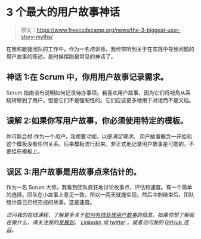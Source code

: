 # 3 个最大的用户故事神话

> 原文：<https://www.freecodecamp.org/news/the-3-biggest-user-story-myths/>

在我和敏捷团队的工作中，作为一名培训师，我经常听到关于在实践中导致问题的用户故事的陈述。是时候摆脱最常见的神话了。

## 神话 1:在 Scrum 中，你用用户故事记录需求。

Scrum 指南没有说明如何记录待办事项。我喜欢用户故事，因为它们将视角从系统转移到了用户。但是它们不是强制性的。它们应该更多地用于对话而不是文档。

## 误解 2:如果你写用户故事，你必须使用特定的模板。

你可能会想:作为一个*用户*，我想要*功能*，以便*满足需求*。
用户故事概念一开始和这个模板没有任何关系。后来模板流行起来。非正式地记录用户故事是可能的。不要挂在模板上。

## 误区 3:用户故事是用故事点来估计的。

作为一名 Scrum 大师，我看到团队疯狂地讨论故事点、评估和速度。有一个简单的选择。团队在小故事上意见一致。所以一两天就能实现。然后冲刺结束后，团队统计自己已经完成的故事。这是速度。

*访问我的在线课程，了解更多关于[如何有效处理用户故事](https://skl.sh/2Edz9Zu)的信息。如果你想了解我在做什么，请关注我的[发展到](https://dev.to/bertilmuth)、 [LinkedIn](https://www.linkedin.com/in/bertilmuth/) 或 [twitter](https://twitter.com/BertilMuth) 。或者访问我的 [GitHub 项目](https://github.com/bertilmuth/requirementsascode)。*